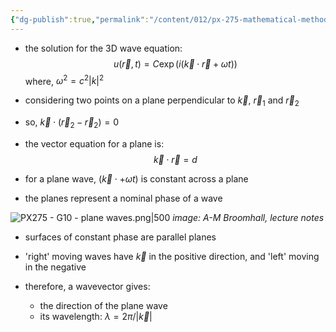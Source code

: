 ```yaml
---
{"dg-publish":true,"permalink":"/content/012/px-275-mathematical-methods/term-2/g-partial-differential-equations/px-275-g10-plane-waves/","noteIcon":"1","created":"2025-01-29T12:07:43.228+00:00","updated":"2025-01-30T14:03:57.443+00:00"}
---
```



- the solution for the 3D wave equation:
$$u(\vec r, t) = C \exp(i(\vec k \cdot \vec r+ \omega t))$$
	where, $\omega^{2}= c^{2}|k|^{2}$

- considering two points on a plane perpendicular to $\vec k$, $\vec r_{1}$ and $\vec r_{2}$
- so, $\vec k \cdot (\vec r_{2} - \vec r_{2}) = 0$

- the vector equation for a plane is: $$\vec k \cdot \vec r = d$$
- for a plane wave, $(\vec k \cdot + \omega t)$ is constant across a plane
- the planes represent a nominal phase of a wave

![PX275 - G10 - plane waves.png|500](/img/user/pics/PX275%20-%20G10%20-%20plane%20waves.png)
*image: A-M Broomhall, lecture notes*

- surfaces of constant phase are parallel planes
- 'right' moving waves have $\vec k$ in the positive direction, and 'left' moving in the negative

- therefore, a wavevector gives:
	- the direction of the plane wave
	- its wavelength: $\lambda = 2\pi/|\vec k|$
